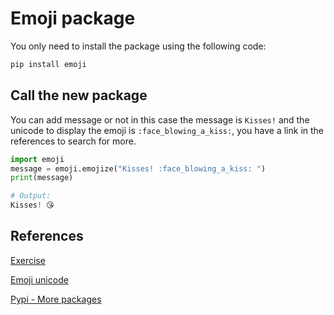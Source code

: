 # Emoji package

You only need to install the package using the following code:

```python
pip install emoji
```

## Call the new package

You can add message or not in this case the message is `Kisses!` and the unicode to display the emoji is `:face_blowing_a_kiss:`, you have a link in the references to search for more.

```python
import emoji
message = emoji.emojize("Kisses! :face_blowing_a_kiss: ")
print(message)

# Output:
Kisses! 😘
```

## References

[Exercise](https://docs.microsoft.com/en-us/learn/modules/python-standard-library/4-exercise-pip)

[Emoji unicode](https://www.geeksforgeeks.org/python-program-to-print-emojis/)

[Pypi - More packages](https://docs.microsoft.com/en-us/learn/modules/python-standard-library/4-exercise-pip)
